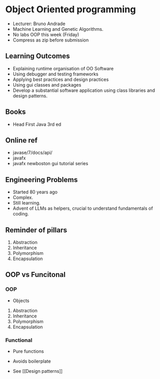 # Object Oriented programming

- Lecturer: Bruno Andrade
- Machine Learning and Genetic Algorithms.
- No labs OOP this week (Friday)
- Compress as zip before submission

## Learning Outcomes

- Explaining runtime organisation of OO Software
- Using debugger and testing frameworks
- Applying best practices and design practices
- Using gui classes and packages 
- Develop a substantial software application using class libraries and design patterns.

## Books

- Head First Java 3rd ed

## Online ref

- javase/7/docs/api/
- javafx
- javafx newboston gui tutorial series

## Engineering Problems

- Started 80 years ago
- Complex.
- Still learning.
- Advent of LLMs as helpers, crucial to understand fundamentals of coding.

## Reminder of pillars
1. Abstraction
2. Inheritance
3. Polymorphism
4. Encapsulation

## OOP vs Funcitonal

### OOP
- Objects
1. Abstraction
2. Inheritance
3. Polymorphism
4. Encapsulation
### Functional

- Pure functions
- Avoids boilerplate

- See [[Design patterns]]